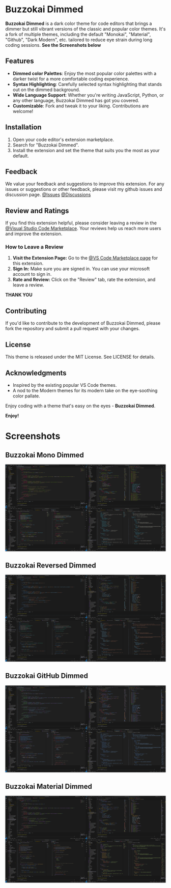 # Buzzokai Dimmed

**Buzzokai Dimmed** is a dark color theme for code editors that brings a dimmer but still vibrant versions of the classic and popular color themes. It's a fork of multiple themes, including the default "Monokai", "Material", "Github", "Dark Modern", etc. tailored to reduce eye strain during long coding sessions.
**See the Screenshots below**

## Features

- **Dimmed color Palettes**: Enjoy the most popular color palettes with a darker twist for a more comfortable coding experience.
- **Syntax Highlighting**: Carefully selected syntax highlighting that stands out on the dimmed background.
- **Wide Language Support**: Whether you're writing JavaScript, Python, or any other language, Buzzokai Dimmed has got you covered.
- **Customizable**: Fork and tweak it to your liking. Contributions are welcome!

## Installation

1. Open your code editor's extension marketplace.
2. Search for "Buzzokai Dimmed".
3. Install the extension and set the theme that suits you the most as your default.

## Feedback

We value your feedback and suggestions to improve this extension. For any issues or suggestions or other feedback, please visit my github issues and discussion page.
[@Issues](https://github.com/HRIDOY-BUZZ/buzzokai-dimmed/issues)
[@Discussions](https://github.com/HRIDOY-BUZZ/buzzokai-dimmed/discussions)

## Review and Ratings

If you find this extension helpful, please consider leaving a review in the [@Visual Studio Code Marketplace](https://marketplace.visualstudio.com/items?itemName=HRIDOY-BUZZ.buzzokai-dimmed). Your reviews help us reach more users and improve the extension.

### How to Leave a Review

1. **Visit the Extension Page:** Go to the [@VS Code Marketplace page](https://marketplace.visualstudio.com/items?itemName=HRIDOY-BUZZ.buzzokai-dimmed) for this extension.
2. **Sign In:** Make sure you are signed in. You can use your microsoft account to sign in.
3. **Rate and Review:** Click on the "Review" tab, rate the extension, and leave a review.

**THANK YOU**

## Contributing

If you'd like to contribute to the development of Buzzokai Dimmed, please fork the repository and submit a pull request with your changes.

## License

This theme is released under the MIT License. See LICENSE for details.

## Acknowledgments

- Inspired by the existing popular VS Code themes.
- A nod to the Modern themes for its modern take on the eye-soothing color pallate.

Enjoy coding with a theme that's easy on the eyes - **Buzzokai Dimmed**.


**Enjoy!**


# Screenshots

## Buzzokai Mono Dimmed

![Buzzokai Mono Dimmed](screenshots/1.mono.png)

## Buzzokai Reversed Dimmed

![Buzzokai Reversed Dimmed](screenshots/2.reversed.png)

## Buzzokai GitHub Dimmed
![Buzzokai GitHub Dimmed](screenshots/3.github.png)

## Buzzokai Material Dimmed

![Buzzokai Material Dimmed](screenshots/4.material.png)


